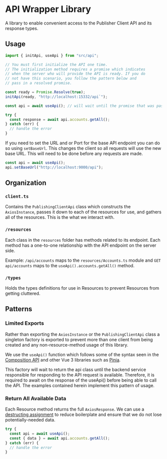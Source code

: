 # API Wrapper Library

A library to enable convenient access to the Publisher Client API and its
response types.

## Usage

```typescript
import { initApi, useApi } from "src/api";

// You must first initialize the API one time.
// The initialization method requires a promise which indicates
// when the server who will provide the API is ready. If you do
// not have this scenario, you follow the pattern below and
// pass in a resolved promise.

const ready = Promise.Resolve(true);
initApi(ready, "http://localhost:15332/api`");

const api = await useApi(); // will wait until the promise that was passed into the initApi call is resolved

try {
  const response = await api.accounts.getAll();
} catch (err) {
  // handle the error
}
```

If you need to set the URL and or Port for the base API endpoint you can do so
using `setBaseUrl`. This changes the client so all requests will use the new
base URL. This will need to be done before any requests are made.

```typescript
const api = await useApi();
api.setBaseUrl("http://localhost:9000/api");
```

## Organization

### `client.ts`

Contains the `PublishingClientApi` class which constructs the `AxiosInstance`,
passes it down to each of the resources for use, and gathers all of the
resources. This is the what we interact with.

### `/resources`

Each class in the `resources` folder has methods related to its endpoint. Each
method has a one-to-one relationship with the API endpoint on the server side.

Example: `/api/accounts` maps to the `resources/Accounts.ts` module and `GET
api/accounts` maps to the `useApi().accounts.getAll()` method.

### `/types`

Holds the types definitions for use in Resources to prevent Resources from
getting cluttered.

## Patterns

### Limited Exports

Rather than exporting the `AxiosInstance` or the `PublishingClientApi` class a
singleton factory is exported to prevent more than one client from being created and any
non-resource-method usage of this library.

We use the `useApi()` function which follows some of the syntax seen in
the [Composition API](https://vuejs.org/api/sfc-script-setup.html#useslots-useattrs)
and other Vue 3 libraries such as [Pinia](https://pinia.vuejs.org/).

This factory will wait to return the api class until the backend service responsible for responding
to the API request is available. Therefore, it is required to await on the response of the useApi()
before being able to call the API. The examples contained herein implement this pattern of usage.

### Return All Available Data

Each Resource method returns the full `AxiosResponse`. We can use a
[destructing assignment](https://developer.mozilla.org/en-US/docs/Web/JavaScript/Reference/Operators/Destructuring_assignment)
to reduce boilerplate and ensure that we do not lose potentially-needed data.

```typescript
try {
  const api = await useApi();
  const { data } = await api.accounts.getAll();
} catch (err) {
  // handle the error
}
```
